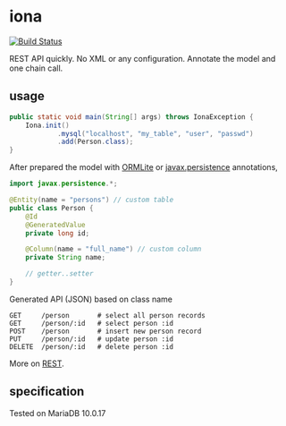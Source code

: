 iona
=====

[![Build Status][travis-img]][travis-url]

[travis-img]: http://img.shields.io/travis/drabiter/iona.svg?style=flat-square
[travis-url]: https://travis-ci.org/drabiter/iona

REST API quickly. No XML or any configuration. Annotate the model and one chain call.

## usage
```java
public static void main(String[] args) throws IonaException {
    Iona.init()
            .mysql("localhost", "my_table", "user", "passwd")
            .add(Person.class);
}
```
After prepared the model with [ORMLite](http://ormlite.com/javadoc/ormlite-core/doc-files/ormlite_2.html#Local-Annotations) or [javax.persistence](http://ormlite.com/javadoc/ormlite-core/doc-files/ormlite_2.html#Javax-Persistence-Annotations) annotations,
```java
import javax.persistence.*;

@Entity(name = "persons") // custom table
public class Person {
    @Id
    @GeneratedValue
    private long id;

    @Column(name = "full_name") // custom column
    private String name;

    // getter..setter
}
```
Generated API (JSON) based on class name
```
GET     /person       # select all person records
GET     /person/:id   # select person :id
POST    /person       # insert new person record
PUT     /person/:id   # update person :id
DELETE  /person/:id   # delete person :id
```
More on [REST](https://github.com/drabiter/iona/wiki/REST-Specification).

## specification
Tested on MariaDB 10.0.17

